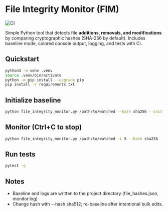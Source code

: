 # File Integrity Monitor (FIM)
![CI](https://github.com/sebramvega/python-file-integrity-monitor/actions/workflows/ci.yml/badge.svg)


Simple Python tool that detects file **additions, removals, and modifications** by comparing cryptographic hashes (SHA-256 by default). Includes baseline mode, colored console output, logging, and tests with CI.

## Quickstart
```bash
python3 -m venv .venv
source .venv/bin/activate
python -m pip install --upgrade pip
pip install -r requirements.txt
```

## Initialize baseline
```bash
python file_integrity_monitor.py /path/to/watched --hash sha256 --init
```

## Monitor (Ctrl+C to stop)
```bash
python file_integrity_monitor.py /path/to/watched -i 5 --hash sha256
```

## Run tests
```bash
pytest -q
```

## Notes
- Baseline and logs are written to the project directory (file_hashes.json, monitor.log)
- Change hash with --hash sha512; re-baseline after intentional bulk edits.
